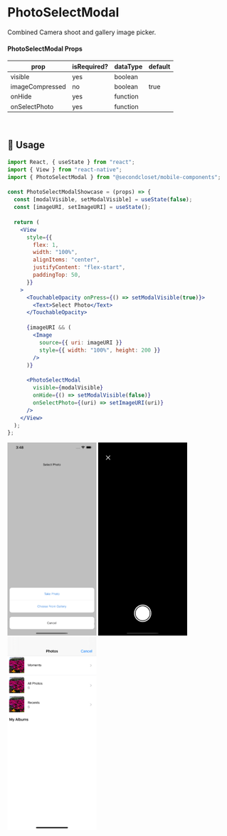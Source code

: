 # PhotoSelectModal

Combined Camera shoot and gallery image picker.

<!--- https://www.tablesgenerator.com/markdown_tables -->

#### PhotoSelectModal Props

| prop            | isRequired? | dataType | default |
| --------------- | ----------- | -------- | ------- |
| visible         | yes         | boolean  |         |
| imageCompressed | no          | boolean  | true    |
| onHide          | yes         | function |         |
| onSelectPhoto   | yes         | function |         |

<br/>

## 🔨 Usage

```jsx
import React, { useState } from "react";
import { View } from "react-native";
import { PhotoSelectModal } from "@secondcloset/mobile-components";

const PhotoSelectModalShowcase = (props) => {
  const [modalVisible, setModalVisible] = useState(false);
  const [imageURI, setImageURI] = useState();

  return (
    <View
      style={{
        flex: 1,
        width: "100%",
        alignItems: "center",
        justifyContent: "flex-start",
        paddingTop: 50,
      }}
    >
      <TouchableOpacity onPress={() => setModalVisible(true)}>
        <Text>Select Photo</Text>
      </TouchableOpacity>

      {imageURI && (
        <Image
          source={{ uri: imageURI }}
          style={{ width: "100%", height: 200 }}
        />
      )}

      <PhotoSelectModal
        visible={modalVisible}
        onHide={() => setModalVisible(false)}
        onSelectPhoto={(uri) => setImageURI(uri)}
      />
    </View>
  );
};
```

<img src="https://github.com/SecondCloset/mobile-components/blob/master/docs/images/PhotoSelectModal/menu.png?raw=true" alt="Menu" width="200">

<img src="https://github.com/SecondCloset/mobile-components/blob/master/docs/images/PhotoSelectModal/camera.png?raw=true" alt="Camera Shoot" width="200">

<img src="https://github.com/SecondCloset/mobile-components/blob/master/docs/images/PhotoSelectModal/gallery.png?raw=true" alt="Photo Gallery" width="200">

<br/>
